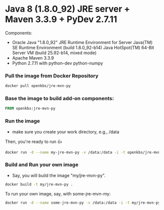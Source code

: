 # Java 8 (1.8.0_92) JRE server + Maven 3.3.9 + PyDev 2.7.11

Components:

* Oracle Java "1.8.0_92" JRE Runtime Environment for Server
  Java(TM) SE Runtime Environment (build 1.8.0_92-b14)
  Java HotSpot(TM) 64-Bit Server VM (build 25.92-b14, mixed mode)
* Apache Maven 3.3.9
* Python 2.7.11 with python-dev python-numpy

### Pull the image from Docker Repository


```bash
docker pull openkbs/jre-mvn-py
```

### Base the image to build add-on components:
```Dockerfile
FROM openkbs:jre-mvn-py
```

### Run the image

- make sure you create your work directory, e.g., /data

Then, you're ready to run :+1:

```bash
docker run -d --name my-jre-mvn-py -v /data:/data -i -t openkbs/jre-mvn-py
```
### Build and Run your own image
- Say, you will build the image "my/jre-mvn-py".

```bash
docker build -t my/jre-mvn-py .
```
To run your own image, say, with some-jre-mvn-my:

```bash
docker run -d --name some-jre-mvn-py -v /data:/data -i -t my/jre-mvn-py
```

